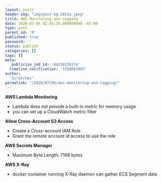 ```yaml
---
layout: posts
header-img: "img/post-bg-2015a.jpeg"
title: AWS Monitoring and Logging
date: 2020-07-06 02:04:39.000000000 -07:00
type: post
parent_id: '0'
published: true
password: ''
status: publish
categories: []
tags: []
meta:
  _publicize_job_id: '46236136174'
  timeline_notification: '1594001082'
author:
  'Scratches'
permalink: "/2020/07/06/aws-monitoring-and-logging/"
---
```


<strong>AWS Lambda Monitoring</strong>


<ul>
<li>Lambda does not provide a built-in metric for memory usage</li>
<li>you can set up a CloudWatch metric filter</li>
</ul>


<strong>Allow Cross-Account S3 Access</strong>


<ul>
<li>Create a Cross-account IAM Role</li>
<li>Grant the remote account id access to use the role</li>
</ul>


<strong>AWS Secrets Manager</strong>


<ul>
<li>Maximum Byte Length: 7168 bytes</li>
</ul>


<strong>AWS X-Ray</strong>


<ul>
<li>docker container running X-Ray daemon can gather ECS Segment data</li>
</ul>

